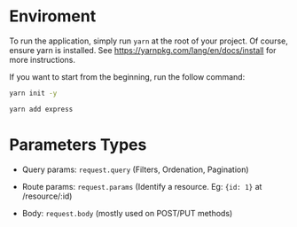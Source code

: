 # Enviroment

To run the application, simply run `yarn` at the root of your project. Of course, ensure yarn is installed. See https://yarnpkg.com/lang/en/docs/install for more instructions.

If you want to start from the beginning, run the follow command:

```bash
yarn init -y

yarn add express
```

Parameters Types
==================

- Query params: `request.query` (Filters, Ordenation, Pagination)

- Route params: `request.params` (Identify a resource. Eg: `{id: 1}` at /resource/:id)

- Body: `request.body` (mostly used on POST/PUT methods)

